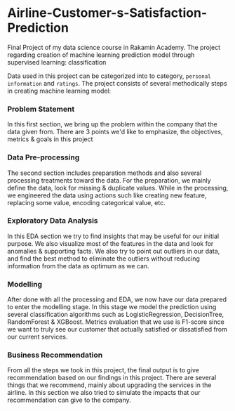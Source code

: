 # Airline-Customer-s-Satisfaction-Prediction
Final Project of my data science course in Rakamin Academy. The project regarding creation of machine learning prediction model through supervised learning: classification

Data used in this project can be categorized into to category, `personal information` and `ratings`. The project consists of several methodically steps in creating machine learning model:
### Problem Statement
In this first section, we bring up the problem within the company that the data given from. There are 3 points we'd like to emphasize, the objectives, metrics & goals in this project
### Data Pre-processing
The second section includes preparation methods and also several processing treatments toward the data. For the preparation, we mainly define the data, look for missing & duplicate values. While in the processing, we engineered the data using actions such like creating new feature, replacing some value, encoding categorical value, etc.
### Exploratory Data Analysis
In this EDA section we try to find insights that may be useful for our initial purpose. We also visualize most of the features in the data and look for anomalies & supporting facts. We also try to point out outliers in our data, and find the best method to eliminate the outliers without reducing information from the data as optimum as we can.
### Modelling
After done with all the processing and EDA, we now have our data prepared to enter the modelling stage. In this stage we model the prediction using several classification algorithms such as LogisticRegression, DecisionTree, RandomForest & XGBoost. Metrics evaluation that we use is F1-score since we want to truly see our customer that actually satisfied or dissatisfied from our current services.
### Business Recommendation
From all the steps we took in this project, the final output is to give recommendation based on our findings in this project. There are several things that we recommend, mainly about upgrading the services in the airline. In this section we also tried to simulate the impacts that our recommendation can give to the company.
